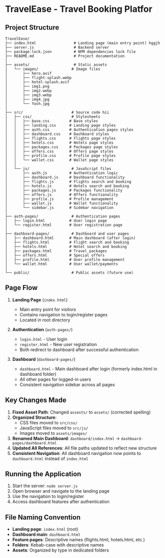 # TravelEase - Travel Booking Platfor 

## Project Structure

```
TravelEase/
├── index.html                 # Landing page (main entry point) hggjh
├── server.js                  # Backend server
├── package-lock.json          # NPM dependencies lock file
├── README.md                  # Project documentation
│
├── assets/                    # Static assets
│   └── images/               # Image files
│       ├── hero.avif
│       ├── flight-splash.webp
│       ├── hotel-splash.avif
│       ├── img1.png
│       ├── img2.webp
│       ├── img3.webp
│       ├── img4.jpg
│       └── Yash.jpg
│
├── src/                      # Source code hii
│   ├── css/                  # Stylesheets
│   │   ├── base.css         # Base styles
│   │   ├── landing.css      # Landing page styles
│   │   ├── auth.css         # Authentication pages styles
│   │   ├── dashboard.css    # Dashboard styles
│   │   ├── flights.css      # Flights page styles
│   │   ├── hotels.css       # Hotels page styles
│   │   ├── packages.css     # Packages page styles
│   │   ├── offers.css       # Offers page styles
│   │   ├── profile.css      # Profile page styles
│   │   └── wallet.css       # Wallet page styles
│   │
│   └── js/                   # JavaScript files
│       ├── auth.js          # Authentication logic
│       ├── dashboard.js     # Dashboard functionality
│       ├── flights.js       # Flights search and booking
│       ├── hotels.js        # Hotels search and booking
│       ├── packages.js      # Packages functionality
│       ├── offers.js        # Offers functionality
│       ├── profile.js       # Profile management
│       ├── wallet.js        # Wallet functionality
│       └── sidebar.js       # Sidebar navigation
│
├── auth-pages/               # Authentication pages
│   ├── login.html           # User login page
│   └── register.html        # User registration page
│
├── dashboard-pages/          # Dashboard and user pages
│   ├── dashboard.html       # Main dashboard (after login)
│   ├── flights.html         # Flight search and booking
│   ├── hotels.html          # Hotel search and booking
│   ├── packages.html        # Travel packages
│   ├── offers.html          # Special offers
│   ├── profile.html         # User profile management
│   └── wallet.html          # User wallet/payments
│
└── public/                   # Public assets (future use)
```

## Page Flow

1. **Landing Page** (`index.html`)
   - Main entry point for visitors
   - Contains navigation to login/register pages
   - Located in root directory

2. **Authentication** (`auth-pages/`)
   - `login.html` - User login
   - `register.html` - New user registration
   - Both redirect to dashboard after successful authentication

3. **Dashboard** (`dashboard-pages/`)
   - `dashboard.html` - Main dashboard after login (formerly index.html in dashboard folder)
   - All other pages for logged-in users
   - Consistent navigation sidebar across all pages

## Key Changes Made

1. **Fixed Asset Path**: Changed `assests/` to `assets/` (corrected spelling)
2. **Organized Structure**: 
   - CSS files moved to `src/css/`
   - JavaScript files moved to `src/js/`
   - Images moved to `assets/images/`
3. **Renamed Main Dashboard**: `dashboard/index.html` → `dashboard-pages/dashboard.html`
4. **Updated All References**: All file paths updated to reflect new structure
5. **Consistent Navigation**: All dashboard navigation now points to `dashboard.html` instead of `index.html`

## Running the Application

1. Start the server: `node server.js`
2. Open browser and navigate to the landing page
3. Use the navigation to login/register
4. Access dashboard features after authentication

## File Naming Convention

- **Landing page**: `index.html` (root)
- **Dashboard main**: `dashboard.html` 
- **Feature pages**: Descriptive names (flights.html, hotels.html, etc.)
- **Folders**: Kebab-case with descriptive names
- **Assets**: Organized by type in dedicated folders
